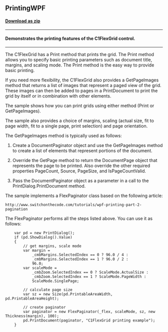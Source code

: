 ## PrintingWPF
#### [Download as zip](https://grapecity.github.io/DownGit/#/home?url=https://github.com/GrapeCity/ComponentOne-WPF-Samples/tree/master/NET_4.6.2/C1.WPF.FlexGrid/VB/PrintingWPF)
____
#### Demonstrates the printing features of the C1FlexGrid control.
____
The C1FlexGrid has a Print method that prints the grid. The Print method allows
you to specify basic printing parameters such as document title, margins, and
scaling mode. The Print method is the easy way to provide basic printing.

If you need more flexibility, the C1FlexGrid also provides a GetPageImages 
method that returns a list of images that represent a paged view of the grid.
These images can then be added to pages in a PrintDocument to print the grid 
by itself or in combination with other elements.

The sample shows how you can print grids using either method (Print or 
GetPageImages).

The sample also provides a choice of margins, scaling (actual size, fit 
to page width, fit to a single page, print selection) and page orientation.

The GetPageImages method is typically used as follows:

1) Create a DocumentPaginator object and use the GetPageImages method to 
   create a list of elements that represent portions of the document.

2) Override the GetPage method to return the DocumentPage object that
   represents the page to be printed. Also override the other required
   properties PageCount, Source, PageSize, and IsPageCountValid.

3) Pass the DocumentPaginator object as a parameter in a call to the
   PrintDialog.PrintDocument method.

The sample implements a FlexPaginator class based on the following article:

	http://www.switchonthecode.com/tutorials/wpf-printing-part-2-pagination

The FlexPaginator performs all the steps listed above. You can use it
as follows:

```
    var pd = new PrintDialog();
    if (pd.ShowDialog().Value)
    {
        // get margins, scale mode
        var margin =
            _cmbMargins.SelectedIndex == 0 ? 96.0 / 4 :
            _cmbMargins.SelectedIndex == 1 ? 96.0 / 2 :
            96.0;
        var scaleMode =
            _cmbZoom.SelectedIndex == 0 ? ScaleMode.ActualSize :
            _cmbZoom.SelectedIndex == 1 ? ScaleMode.PageWidth :
            ScaleMode.SinglePage;

        // calculate page size
        var sz = new Size(pd.PrintableAreaWidth, pd.PrintableAreaHeight);

        // create paginator
        var paginator = new FlexPaginator(_flex, scaleMode, sz, new Thickness(margin), 100);
        pd.PrintDocument(paginator, "C1FlexGrid printing example");
    }
```
